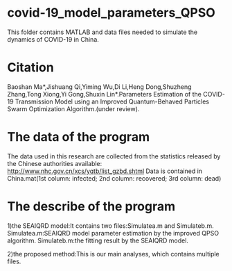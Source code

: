 # covid-19_model_parameters_QPSO
This folder contains MATLAB and data files needed to simulate the dynamics of COVID-19 in China.
# Citation
Baoshan Ma*,Jishuang Qi,Yiming Wu,Di Li,Heng Dong,Shuzheng Zhang,Tong Xiong,Yi Gong,Shuxin Lin*.Parameters Estimation of the COVID-19 Transmission Model using an Improved Quantum-Behaved Particles Swarm Optimization Algorithm.(under review).
# The data of the program
The data used in this research are collected from the statistics released by the Chinese authorities available: http://www.nhc.gov.cn/xcs/yqtb/list_gzbd.shtml
Data is contained in China.mat(1st column: infected; 2nd column: recovered; 3rd column: dead)

# The describe of the program

1)the SEAIQRD model:It contains two files:Simulatea.m and Simulateb.m. Simulatea.m:SEAIQRD model parameter estimation by the improved QPSO algorithm. Simulateb.m:the fitting result by the SEAIQRD model.

2)the proposed method:This is our main analyses, which contains multiple files.


